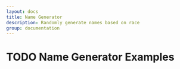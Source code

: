 ```yaml
---
layout: docs
title: Name Generator
description: Randomly generate names based on race
group: documentation
---
```


# TODO Name Generator Examples